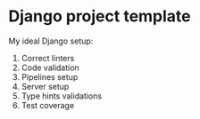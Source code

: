 # Django project template

My ideal Django setup:
1. Correct linters
2. Code validation
3. Pipelines setup
4. Server setup
5. Type hints validations
6. Test coverage
